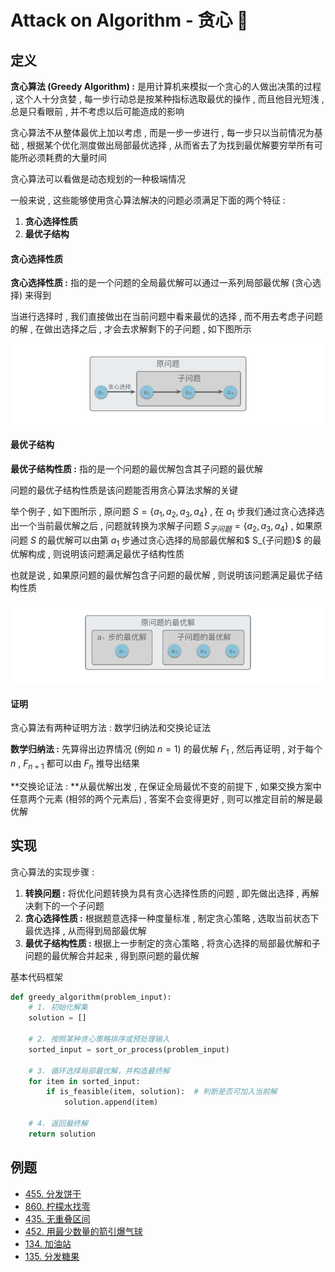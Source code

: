 # Attack on Algorithm - 贪心 🐝 

## 定义

**贪心算法 (Greedy Algorithm) :** 是用计算机来模拟一个贪心的人做出决策的过程 , 这个人十分贪婪 , 每一步行动总是按某种指标选取最优的操作 , 而且他目光短浅 , 总是只看眼前 , 并不考虑以后可能造成的影响

贪心算法不从整体最优上加以考虑 , 而是一步一步进行 , 每一步只以当前情况为基础 , 根据某个优化测度做出局部最优选择 , 从而省去了为找到最优解要穷举所有可能所必须耗费的大量时间

贪心算法可以看做是动态规划的一种极端情况

一般来说 , 这些能够使用贪心算法解决的问题必须满足下面的两个特征 : 

1. **贪⼼选择性质**
2. **最优子结构**

#### 贪心选择性质

**贪心选择性质 :** 指的是一个问题的全局最优解可以通过一系列局部最优解 (贪心选择) 来得到

当进行选择时 , 我们直接做出在当前问题中看来最优的选择 , 而不用去考虑子问题的解 , 在做出选择之后 , 才会去求解剩下的子问题 , 如下图所示

![greedy-01](https://github.com/attack-on-backend/algorithm/blob/master/assert/greedy-01.png?raw=true)

#### 最优子结构

**最优子结构性质 :** 指的是一个问题的最优解包含其子问题的最优解

问题的最优子结构性质是该问题能否用贪心算法求解的关键

举个例子 , 如下图所示 , 原问题 $S=\{a_1,a_2,a_3,a_4\}$ , 在 $a_1$ 步我们通过贪心选择选出一个当前最优解之后 , 问题就转换为求解子问题 $S_{子问题}=\{a_2,a_3,a_4\}$ , 如果原问题 $S$ 的最优解可以由第 $a_1$ 步通过贪心选择的局部最优解和$ S_{子问题}$ 的最优解构成 , 则说明该问题满足最优子结构性质

也就是说 , 如果原问题的最优解包含子问题的最优解 , 则说明该问题满足最优子结构性质

![greedy-02](https://github.com/attack-on-backend/algorithm/blob/master/assert/greedy-02.png?raw=true)

#### 证明

贪心算法有两种证明方法 : 数学归纳法和交换论证法

**数学归纳法 :** 先算得出边界情况 (例如 $n=1$) 的最优解 $F_1$ , 然后再证明 , 对于每个 $n$ , $F_{n+1}$ 都可以由 $F_n$ 推导出结果

**交换论证法 : **从最优解出发 , 在保证全局最优不变的前提下 , 如果交换方案中任意两个元素 (相邻的两个元素后) , 答案不会变得更好 , 则可以推定目前的解是最优解

## 实现

贪心算法的实现步骤 : 

1. **转换问题 :** 将优化问题转换为具有贪心选择性质的问题 , 即先做出选择 , 再解决剩下的一个子问题
2. **贪心选择性质 :** 根据题意选择一种度量标准 , 制定贪心策略 , 选取当前状态下最优选择 , 从而得到局部最优解
3. **最优子结构性质 :** 根据上一步制定的贪心策略 , 将贪心选择的局部最优解和子问题的最优解合并起来 , 得到原问题的最优解

基本代码框架

```python
def greedy_algorithm(problem_input):
    # 1. 初始化解集
    solution = []

    # 2. 按照某种贪心策略排序或预处理输入
    sorted_input = sort_or_process(problem_input)

    # 3. 循环选择局部最优解，并构造最终解
    for item in sorted_input:
        if is_feasible(item, solution):  # 判断是否可加入当前解
            solution.append(item)

    # 4. 返回最终解
    return solution
```

## 例题

- [455. 分发饼干](https://leetcode.cn/problems/assign-cookies/)
- [860. 柠檬水找零](https://leetcode.cn/problems/lemonade-change/)
- [435. 无重叠区间](https://leetcode.cn/problems/non-overlapping-intervals/)
- [452. 用最少数量的箭引爆气球](https://leetcode.cn/problems/minimum-number-of-arrows-to-burst-balloons/)
- [134. 加油站](https://leetcode.cn/problems/gas-station/)
- [135. 分发糖果](https://leetcode.cn/problems/candy/)

